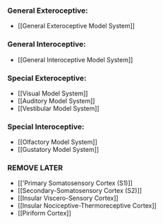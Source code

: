 ### General Exteroceptive: 
- [[General Exteroceptive Model System]]

### General Interoceptive:
- [[General Interoceptive Model System]]
### Special Exteroceptive:
- [[Visual Model System]]
- [[Auditory Model System]]
- [[Vestibular Model System]]
### Special Interoceptive:
- [[Olfactory Model System]]
- [[Gustatory Model System]]
### REMOVE LATER
- [['Primary Somatosensory Cortex (S1)]]
- [[Secondary-Somatosensory Cortex (S2)]]
- [[Insular Viscero-Sensory Cortex]]
- [[Insular Nociceptive-Thermoreceptive Cortex]]
- [[Piriform Cortex]]